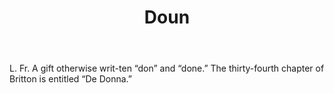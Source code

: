---
title: Doun
letter: D
permalink: "/definitions/bld-doun.html"
body: L. Fr. A gift otherwise writ-ten “don” and “done.” The thirty-fourth chapter
  of Britton is entitled “De Donna.”
published_at: '2018-07-07'
source: Black's Law Dictionary 2nd Ed (1910)
layout: post
---